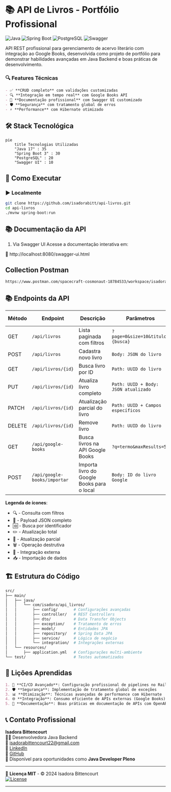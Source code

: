 # 📚 API de Livros - Portfólio Profissional

![Java](https://img.shields.io/badge/Java-17-%23ED8B00?logo=java)
![Spring Boot](https://img.shields.io/badge/Spring_Boot-3.2.5-%236DB33F?logo=spring)
![PostgreSQL](https://img.shields.io/badge/PostgreSQL-16-%23316192?logo=postgresql)
![Swagger](https://img.shields.io/badge/Swagger-2.5.0-%2385EA2D?logo=swagger)

API REST profissional para gerenciamento de acervo literário com integração ao Google Books, desenvolvida como projeto de portfólio para demonstrar habilidades avançadas em Java Backend e boas práticas de desenvolvimento.


### 🔍 Features Técnicas
```markdown
- ✅ **CRUD completo** com validações customizadas
- 🔍 **Integração em tempo real** com Google Books API
- 📄 **Documentação profissional** com Swagger UI customizado
- 🛡️ **Segurança** com tratamento global de erros
- ⚡ **Performance** com Hibernate otimizado
```

## 🛠 Stack Tecnológica

```mermaid
pie
    title Tecnologias Utilizadas
    "Java 17" : 35
    "Spring Boot 3" : 30
    "PostgreSQL" : 20
    "Swagger UI" : 10
```

## 🚀 Como Executar

### ▶️ Localmente
```bash
git clone https://github.com/isadorabitt/api-livros.git
cd api-livros
./mvnw spring-boot:run
```
## 📚 Documentação da API

1. Via Swagger UI
   Acesse a documentação interativa em:

🔗 http://localhost:8080/swagger-ui.html

##  Collection Postman
```bash
https://www.postman.com/spacecraft-cosmonaut-18784533/workspace/isadora-projects/collection/27940812-0d2a751a-ce32-483c-9e4a-3f8b58c40a32?action=share&creator=27940812&active-environment=27940812-de5db57e-fa1a-426e-a9d4-ad17e13d36aa
```


## 📚 Endpoints da API

| Método | Endpoint                      | Descrição                                   | Parâmetros                           | Exemplo de Request/Response |
|--------|-------------------------------|--------------------------------------------|--------------------------------------|-----------------------------|
| GET    | `/api/livros`                 | Lista paginada com filtros                 | `?page=0&size=10&titulo={busca}`     | [🔍 Ver exemplo](#)         |
| POST   | `/api/livros`                 | Cadastra novo livro                        | `Body: JSON do livro`                | [📝 Ver modelo](#)          |
| GET    | `/api/livros/{id}`            | Busca livro por ID                         | `Path: UUID do livro`                | [🆔 Ver exemplo](#)         |
| PUT    | `/api/livros/{id}`            | Atualiza livro completo                    | `Path: UUID + Body: JSON atualizado` | [✏️ Ver exemplo](#)        |
| PATCH  | `/api/livros/{id}`            | Atualização parcial do livro               | `Path: UUID + Campos específicos`    | [🔄 Ver exemplo](#)        |
| DELETE | `/api/livros/{id}`            | Remove livro                               | `Path: UUID do livro`                | [🗑️ Ver exemplo](#)       |
| GET    | `/api/google-books`           | Busca livros na API Google Books           | `?q=termo&maxResults=5`              | [🔎 Ver exemplo](#)       |
| POST   | `/api/google-books/importar`  | Importa livro do Google Books para o local | `Body: ID do livro Google`           | [📥 Ver exemplo](#)       |

**Legenda de ícones**:
- 🔍 - Consulta com filtros
- 📝 - Payload JSON completo
- 🆔 - Busca por identificador
- ✏️ - Atualização total
- 🔄 - Atualização parcial
- 🗑️ - Operação destrutiva
- 🔎 - Integração externa
- 📥 - Importação de dados
## 🏗 Estrutura do Código

```bash
src/
├── main/
│   ├── java/
│   │   └── com/isadora/api_livros/
│   │       ├── config/       # Configurações avançadas
│   │       ├── controller/   # REST Controllers
│   │       ├── dto/          # Data Transfer Objects  
│   │       ├── exception/    # Tratamento de erros
│   │       ├── model/        # Entidades JPA
│   │       ├── repository/   # Spring Data JPA
│   │       ├── service/      # Lógica de negócio
│   │       └── integration/  # Integrações externas
│   └── resources/
│       ├── application.yml   # Configurações multi-ambiente
└── test/                     # Testes automatizados
```

## 📌 Lições Aprendidas

```markdown
1. 🔄 **CI/CD Avançado**: Configuração profissional de pipelines no Railway
2. 🛡️ **Segurança**: Implementação de tratamento global de exceções
3. 📊 **Otimização**: Técnicas avançadas de performance com Hibernate
4. 🌐 **Integração**: Consumo eficiente de APIs externas (Google Books)
5. 📄 **Documentação**: Boas práticas em documentação de APIs com OpenAPI
```

## 📞 Contato Profissional

**Isadora Bittencourt**  
👩‍💻 Desenvolvedora Java Backend  
📧 isadorabittencourt22@gmail.com  
🔗 [LinkedIn](https://linkedin.com/in/isadorabitt)  
🐙 [GitHub](https://github.com/isadorabitt)  
💼 Disponível para oportunidades como **Java Developer Pleno**

---

📜 **Licença MIT** - © 2024 Isadora Bittencourt  
[![License](https://img.shields.io/badge/License-MIT-yellow.svg)](https://opensource.org/licenses/MIT)

---

